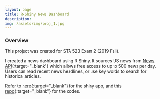 ```yaml
---
layout: page
title: R-Shiny News Dashboard
description:
img: /assets/img/proj_1.jpg
---
```


### **Overview**

This project was created for STA 523 Exam 2 (2019 Fall).

I created a news dashboard using R Shiny. It sources US news from [News API](https://newsapi.org/){:target="_blank"} which allows free access to up to 500 news per day. Users can read recent news headlines, or use key words to search for historical articles.

Refer to [here](https://christineshen421.shinyapps.io/News/){:target="_blank"} for the shiny app, and [this repo](https://github.com/christineymshen/RShiny_News){:target="_blank"} for the codes.

